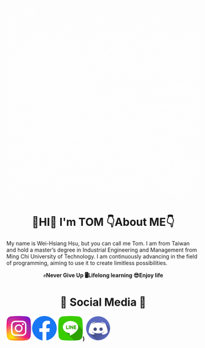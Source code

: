 ![](images/Hello.gif)

# <h1 align="center"> 👋HI👋  **I'm  TOM**  👇About ME👇
My name is Wei-Hsiang Hsu, but you can call me Tom. I am from Taiwan and hold a master’s degree in Industrial Engineering and Management from Ming Chi University of Technology. I am continuously advancing in the field of programming, aiming to use it to create limitless possibilities.  
<p align="center"> ✊<b>Never Give Up<b>   🖥<b>Lifelong learning<b>   😎<b>Enjoy life<b>

# <h1 align="center"> 🤙 <b>Social Media<b> 🤙
[![](images/instagram.png)](https://www.instagram.com/hiiamagoodguy/) [![](images/facebook.png)](https://www.facebook.com/xu.w.xiang.77) [![](images/line.png)](https://line.me/ti/p/sVGIN-r6h8)) [![](images/discord.png)](https://discordapp.com/users/1180464720478744576)
